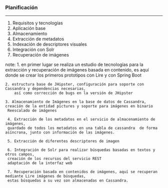 ### Planificación
-----------------
1. Requisitos y tecnologías
2. Aplicación base<!-- .element: class="fragment" data-fragment-index="2" -->
3. Almacenamiento<!-- .element: class="fragment" data-fragment-index="3" -->
4. Extracción de metadatos<!-- .element: class="fragment" data-fragment-index="4" -->
5. Indexación de descriptores visuales<!-- .element: class="fragment" data-fragment-index="5" -->
6. Integración con Solr<!-- .element: class="fragment" data-fragment-index="6" -->
7. Recuperación de imágenes<!-- .element. class="fragment" data-fragment-index="7" -->

note:
    1. en primer lugar se realiza un estudio de tecnologías para la extracción y recuperación de imágenes basada en contenido,
    es aquí donde se crear los primeros prototipos con Lire y con Spring Boot

    2. estructura base de JHipster, configuración para soporte con Cassandra y dependencias necesarias,
        así como corrección de bugs en la versión de JHipster

    3. Almacenamiento de Imágenes en la base de datos de Cassandra,
    creación de la entidad pictures y soporte para imágenes en binario
     Reescalado de imágenes

     4. Extracción de los metadatos en el servicio de almacenamiento de imágenes,
     guardado de todos los metadatos en una tabla de cassandra  de forma asíncrona, junto con información de las imágenes.

     5. Extracción de diferentes descriptores de imagen

     6. Integración de Solr para realizar búsquedas basadas en textos y otros campos,
     creación de los recursos del servicio REST
     adaptación de la interfaz web

     7. Recuperación basada en contenidos de imágenes, aquí se recuperan mediante Lire imágenes de búsquedas,
     estas búsquedas a su vez son almacenadas en Cassandra.
